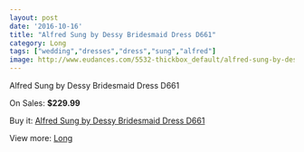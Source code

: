 ```yaml
---
layout: post
date: '2016-10-16'
title: "Alfred Sung by Dessy Bridesmaid Dress D661"
category: Long
tags: ["wedding","dresses","dress","sung","alfred"]
image: http://www.eudances.com/5532-thickbox_default/alfred-sung-by-dessy-bridesmaid-dress-d661.jpg
---
```

Alfred Sung by Dessy Bridesmaid Dress D661

On Sales: **$229.99**
<a href="https://www.eudances.com/en/long/1900-alfred-sung-by-dessy-bridesmaid-dress-d661.html"><amp-img layout="responsive" width="600" height="600" src="//www.eudances.com/5532-thickbox_default/alfred-sung-by-dessy-bridesmaid-dress-d661.jpg" alt="Alfred Sung by Dessy Bridesmaid Dress D661 0" /></a>
<a href="https://www.eudances.com/en/long/1900-alfred-sung-by-dessy-bridesmaid-dress-d661.html"><amp-img layout="responsive" width="600" height="600" src="//www.eudances.com/5533-thickbox_default/alfred-sung-by-dessy-bridesmaid-dress-d661.jpg" alt="Alfred Sung by Dessy Bridesmaid Dress D661 1" /></a>

Buy it: [Alfred Sung by Dessy Bridesmaid Dress D661](https://www.eudances.com/en/long/1900-alfred-sung-by-dessy-bridesmaid-dress-d661.html "Alfred Sung by Dessy Bridesmaid Dress D661")

View more: [Long](https://www.eudances.com/en/21-long "Long")
